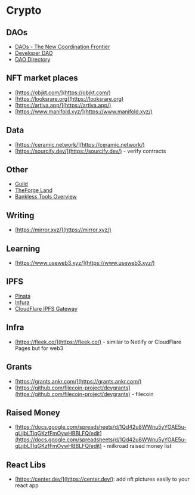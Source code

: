 # Crypto

## DAOs

- [DAOs - The New Coordination Frontier](https://docs.google.com/presentation/d/1fLJvPOvibcCUpJ9ES44_cdoX5Hb7LpDaloGWz5FbUEM/edit#slide=id.gec41538503_0_399)
- [Developer DAO](https://www.developerdao.com/)
- [DAO Directory](https://directory.superdao.co/)

## NFT market places

- [https://objkt.com/](https://objkt.com/)
- [https://looksrare.org](https://looksrare.org)
- [https://artiva.app/](https://artiva.app/)
- [https://www.manifold.xyz/](https://www.manifold.xyz/)

## Data

- [https://ceramic.network/](https://ceramic.network/)
- [https://sourcify.dev/](https://sourcify.dev/) - verify contracts

## Other

- [Guild](https://alpha.guild.xyz/)
- [TheForge Land](https://www.theforge.land/)
- [Bankless Tools Overview](https://metaversal.banklesshq.com/p/tools-for-nft-summer-?r=2d5aw)

## Writing

- [https://mirror.xyz/](https://mirror.xyz/)

## Learning

- [https://www.useweb3.xyz/](https://www.useweb3.xyz/)

## IPFS

- [Pinata](https://www.pinata.cloud/)
- [Infura](https://infura.io/)
- [CloudFlare IPFS Gateway](https://developers.cloudflare.com/distributed-web/ipfs-gateway)

## Infra

- [https://fleek.co/](https://fleek.co/) - similar to Netlify or CloudFlare Pages but for web3

## Grants

- [https://grants.ankr.com/](https://grants.ankr.com/)
- [https://github.com/filecoin-project/devgrants](https://github.com/filecoin-project/devgrants) - filecoin

## Raised Money

- [https://docs.google.com/spreadsheets/d/1Qd42u8WWnu5yYOAE5u-qLjjbLTlqGKzfFmOywHBBLFQ/edit](https://docs.google.com/spreadsheets/d/1Qd42u8WWnu5yYOAE5u-qLjjbLTlqGKzfFmOywHBBLFQ/edit) - milkroad raised money list

## React Libs

- [https://center.dev/](https://center.dev/): add nft pictures easily to your react app
